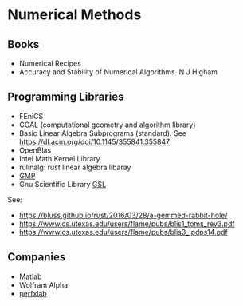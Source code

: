 # Numerical Methods 

## Books 

- Numerical Recipes 
- Accuracy and Stability of Numerical Algorithms. N J Higham

## Programming Libraries 

- FEniCS
- CGAL (computational geometry and algorithm library)
- Basic Linear Algebra Subprograms (standard). See https://dl.acm.org/doi/10.1145/355841.355847
- OpenBlas 
- Intel Math Kernel Library
- rulinalg: rust linear algebra libaray
- [GMP](https://gmplib.org/)
- Gnu Scientific Library [GSL](https://www.gnu.org/software/gsl/)

See:

- https://bluss.github.io/rust/2016/03/28/a-gemmed-rabbit-hole/
- https://www.cs.utexas.edu/users/flame/pubs/blis1_toms_rev3.pdf 
- https://www.cs.utexas.edu/users/flame/pubs/blis3_ipdps14.pdf


## Companies 

- Matlab
- Wolfram Alpha
- [perfxlab](https://perfxlab.com/)
